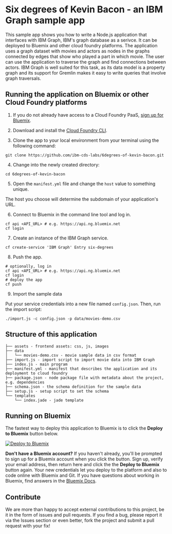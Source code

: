 # Six degrees of Kevin Bacon - an IBM Graph sample app

This sample app shows you how to write a Node.js application that interfaces with IBM Graph, IBM's graph database as a serivce. It can be deployed to Bluemix and other cloud foundry platforms. The application uses a graph dataset with movies and actors as nodes in the graphs connected by edges that show who played a part in which movie. The user can use the application to traverse the graph and find connections between actors. IBM Graph is well suited for this task, as its data model is a property graph and its support for Gremlin makes it easy to write queries that involve graph traversals.

## Running the application on Bluemix or other Cloud Foundry platforms

1. If you do not already have access to a Cloud Foundry PaaS, [sign up for Bluemix](https://console.ng.bluemix.net/registration/).

2. Download and install the [Cloud Foundry CLI](https://github.com/cloudfoundry/cli).

3. Clone the app to your local environment from your terminal using the following command:

```
git clone https://github.com/ibm-cds-labs/6degrees-of-kevin-bacon.git
```

4. Change into the newly created directory:

```
cd 6degrees-of-kevin-bacon
```

5. Open the `manifest.yml` file and change the `host` value to something unique.

The host you choose will determine the subdomain of your application's URL.

6. Connect to Bluemix in the command line tool and log in.

```
cf api <API_URL> # e.g. https://api.ng.bluemix.net
cf login
```

7. Create an instance of the IBM Graph service.

```
cf create-service 'IBM Graph' Entry six-degrees
```

8. Push the app.

```
# optionally, log in
cf api <API_URL> # e.g. https://api.ng.bluemix.net
cf login
# deploy the app
cf push
```

9. Import the sample data

Put your service credentials into a new file named `config.json`. Then, run the import script:

```
./import.js -c config.json -p data/movies-demo.csv
```


## Structure of this application

```
├── assets - frontend assets: css, js, images
├── data
│   └── movies-demo.csv - movie sample data in csv format
├── import.js - import script to import movie data into IBM Graph
├── index.js - main program
├── manifest.yml - manifest that describes the application and its deployment to cloud foundry
├── package.json - node package file with metadata about the project, e.g. dependencies
├── schema.json - the schema definition for the sample data
├── setup.js - setup script to set the schema
└── templates
    └── index.jade - jade template
```

## Running on Bluemix

The fastest way to deploy this application to Bluemix is to click the **Deploy to Bluemix** button below.

[![Deploy to Bluemix](https://deployment-tracker.mybluemix.net/stats/1c571004f9ba387375aab56428f05256/button.svg)](https://bluemix.net/deploy?repository=https://github.com/ibm-cds-labs/6degrees-of-kevin-bacon)

**Don't have a Bluemix account?** If you haven't already, you'll be prompted to sign up for a Bluemix account when you click the button.  Sign up, verify your email address, then return here and click the the **Deploy to Bluemix** button again. Your new credentials let you deploy to the platform and also to code online with Bluemix and Git. If you have questions about working in Bluemix, find answers in the [Bluemix Docs](https://www.ng.bluemix.net/docs/).

## Contribute

We are more than happy to accept external contributions to this project, be it in the form of issues and pull requests. If you find a bug, please report it via the Issues section or even better, fork the project and submit a pull request with your fix!
